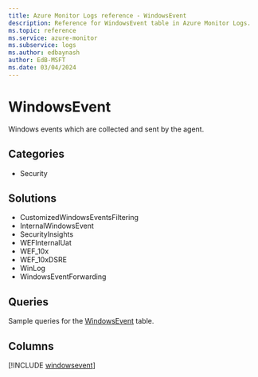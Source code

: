 ```yaml
---
title: Azure Monitor Logs reference - WindowsEvent
description: Reference for WindowsEvent table in Azure Monitor Logs.
ms.topic: reference
ms.service: azure-monitor
ms.subservice: logs
ms.author: edbaynash
author: EdB-MSFT
ms.date: 03/04/2024
---
```


# WindowsEvent

Windows events which are collected and sent by the agent.


## Categories

- Security

## Solutions

- CustomizedWindowsEventsFiltering
- InternalWindowsEvent
- SecurityInsights
- WEFInternalUat
- WEF_10x
- WEF_10xDSRE
- WinLog
- WindowsEventForwarding

## Queries

 Sample queries for the [WindowsEvent](/azure/azure-monitor/reference/queries/windowsevent) table.


## Columns
  
[!INCLUDE [windowsevent](.././tables/includes/windowsevent-include.md)]
